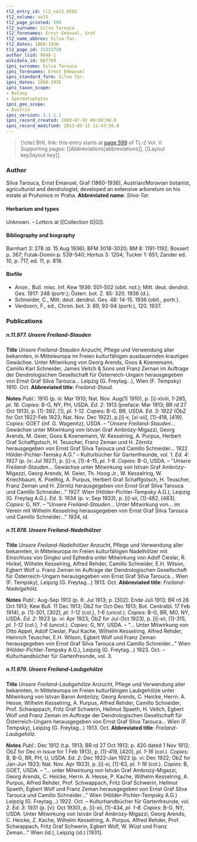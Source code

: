 ```yaml
---
tl2_entry_id: tl2_vol5_0593
tl2_volume: vol5
tl2_page_printed: 599
tl2_surname: Silva Tarouca
tl2_forenames: Ernst Emanuel, Graf
tl2_name_abbrev: Silva-Tar.
tl2_dates: 1860-1936
tl2_page_id: 33333738
author_lsid: 9648-1
wikidata_id: Q87769
ipni_surname: Silva Tarouca
ipni_forenames: Ernst Emmanuel
ipni_standard_form: Silva Tar.
ipni_dates: 1860-1936
ipni_taxon_scope: 
- Botany
- Spermatophytes
ipni_geo_scope: 
- Austria
ipni_version: 1.1.1.1
ipni_record_created: 2003-07-02 00:00:00.0
ipni_record_modified: 2013-05-15 11:43:56.0
---
```



> [!cite] BHL link: this entry starts at [page 599](https://www.biodiversitylibrary.org/page/33333738) of TL-2 Vol. V.
> Supporting pages: [[Abbreviations|abbreviations]], [[Layout key|layout key]].

### Author

Silva Tarouca, Ernst Emanuel, Graf (1860-1936), Austrian/Moravian botanist, agriculturist and dendrologist; developed an extensive arboretum on his estate at Pruhonice nr Praha. 
**Abbreviated name**: *Silva-Tar.*

#### Herbarium and types

Unknown. – *Letters* at [[Collection G|G]].

#### Bibliography and biography

Barnhart 3: 278 (d. 15 Aug 1936); BFM 3018-3020; BM 8: 1191-1192; Bossert p. 367; Futak-Domin p. 539-540; Hortus 3: 1204; Tucker 1: 651; Zander ed. 10, p. 717, ed. 11, p. 818.

#### Biofile

- Anon., Bull. misc. Inf. Kew 1936: 501-502 (obit. not.); Mitt. deut. dendrol. Ges. 1917: 248 (portr.); Österr. bot. Z. 85: 320. 1936 (d.).
- Schneider, C., Mitt. deut. dendrol. Ges. 48: 14-15. 1936 (obit., portr.).
- Verdoorn, F., ed., Chron. bot. 3: 89, 93-94 (portr.), 120. 1937.

### Publications

##### n.11.977. Unsere Freiland-Stauden

**Title**
*Unsere Freiland-Stauden* Anzucht, Pflege und Verwendung aller bekannten, in Mitteleuropa im Freien kulturfähigen ausdauernden krautigen Gewächse. Unter Mitwirkung von Georg Arends, Goos & Koenemann, Camillo Karl Schneider, James Veitch & Sons und Franz Zernan im Auftrage der Dendrologischen Gesellschaft für Österreich-Ungarn herausgegeben von Ernst Graf Silva Tarouca... Leipzig (G. Freytag...), Wien (F. Tempsky) 1910. Oct.
**Abbreviated title**: *Freiland-Staud.*

**Notes**
*Publ*.: 1910 (p. iii: Mar 1910; Nat. Nov. Aug(1) 1910), p. \[i\]-xlviii, 1-285, *pl. 16. Copies*: B-G, NY, PH, USDA.
*Ed. 2*: 1913 (preface: Mar 1913; BR rd 27 Oct 1913), p. \[1\]-382, \[1\], *pl. 1-12. Copies*: B-G, BR, USDA.
*Ed. 3*: 1922 (ÖbZ for Oct 1922-Feb 1923; Nat. Nov. Dec 1922), p.\[i\]-x, \[xi-xii\], \[1\]-418, \[419\]. *Copies*: GOET (inf. G. Wagenitz), USDA. – "*Unsere Freiland-Stauden*... Gewächse unter Mitwirkung von Istvan Graf Ambrózy-Migazzi, Georg Arends, M. Geier, Goos & Koenemann, W. Kesselring, A. Purpus, Herbert Graf Schaffgotsch, H. Teuscher, Franz Zeman und H. Zörnitz herausgegeben von Ernst Graf Silva Tarouca und Camillo Schneider... 1922 Hölder-Pichler-Temsky A.G." – Kulturbücher für Gartenfreunde, vol. 1.
*Ed. 4*: 1927 (p. (v: Jul 1927), p. \[i\]-x, \[1\]-4-15, *pl. 1-8. Copies*: B-G, USDA. – "*Unsere Freiland-Stauden*... Gewächse unter Mitwirkung von Istvan Graf Ambrózy-Migazzi, Georg Arends, M. Geier, Th. Hoog Jr., W. Kesselring, W. Kriechbaum, K. Poethig, A. Purpus, Herbert Graf Schaffgotsch, H. Teuscher, Franz Zeman und H. Zörnitz herausgegeben von Ernst Graf Silva Tarouca und Camillo Schneider..." 1927. Wien (Hölder-Pichler-Tempsky A.G.), Leipzig (G. Freytag A.G.).
*Ed. 5*: 1934 (p. v: Sep 1933), p. \[i\]-xii, \[1\]-482, \[483\]. *Copies*: G, NY. – "Unsere *Freiland-Stauden*... Unter Mitwirkung von... im Verein mit Wilhelm Kesselring herausgegeben von Ernst Graf Silva Tarouca und Camillo Schneider..." 1934, id.

##### n.11.978. Unsere Freiland-Nadelhölzer

**Title**
*Unsere Freiland-Nadelhölzer* Anzucht, Pflege und Verwendung aller bekannten, in Mitteleuropa im Freien kulturfähigen Nadelhölzer mit Einschluss von Gingko und Ephedra unter Mitwirkung von Adolf Cieslar, R. Hickel, Wilhelm Kesselring, Alfred Rehder, Camillo Schneider, E.H. Wilson, Egbert Wolf u. Franz Zeman im Auftrage der Dendrologischen Gesellschaft für Österreich-Ungarn herausgegeben von Ernst Graf Silva Tarouca... Wien (F. Tempsky), Leipzig (G. Freytag...) 1913. Oct.
**Abbreviated title**: *Freiland-Nadelgehölz.*

**Notes**
*Publ*.: Aug-Sep 1913 (p. 6: Jul 1913; p. \[302\]: Ende Juli 1913; BR rd 28 Oct 1913; Kew Bull. 11 Dec 1913; ÖbZ for Oct-Dec 1913; Bot. Centralbl. 17 Feb 1914), p. \[1\]-301, \[302\], *pl. 1-12* (col.), *1-6* (uncol.). *Copies*: B-G, BR, MO, NY, USDA.
*Ed. 2*: 1923 (p. vi: Apr 1923; ÖbZ for Jul-Oct 1923), p. \[i\]-xii, \[1\]-315, *pl. 1-12* (col.), *1-6* (uncol.). *Copies*: G, NY, USDA. – "... Unter Mitwirkung von Otto Appel, Adolf Cieslar, Paul Kache, Wilhelm Kesselring, Alfred Rehder, Heinrich Teuscher, E.H. Wilson, Egbert Wolf und Franz Zeman herausgegeben von Ernst Graf Silva Tarouca und Camillo Schneider..." Wien (Hölder-Pichler-Tempsky A.G.), Leipzig (G. Freytag...) 1923. Oct. – Kulturhandbücher für Gartenfreunde, vol. 3.

##### n.11.979. Unsere Freiland-Laubgehölze

**Title**
*Unsere Freiland-Laubgehölze* Anzucht, Pflege und Verwendung aller bekannten, in Mitteleuropa im Freien kulturfähigen Laubgehölze unter Mitwirkung von Istvan Baron Ambrózy, Georg Arends, C. Heicke, Herrn. A. Hesse, Wilhelm Kesselring, A. Purpus, Alfred Rehder, Camillo Schneider, Prof. Schwappach, Fritz Graf Schwerin, Hellmut Spaeth, H. Veitch, Egbert Wolf und Franz Zeman im Auftrage der Dendrologischen Gesellschaft für Österreich-Ungarn herausgegeben von Ernst Graf Silva Tarouca... Wien (F. Tempsky), Leipzig (G. Freytag...) 1913. Oct.
**Abbreviated title**: *Freiland-Laubgehölz.*

**Notes**
*Publ*.: Dec 1912 (t.p. 1913; BR rd 27 Oct 1913; p. 420 dated 1 Nov 1912; ÖbZ for Dec in issue for 1 Feb 1913), p. \[1\]-419, \[420\], *pl. 1-16* (col.). *Copies*: B, B-G, BR, PH, U, USDA.
*Ed. 2*: Dec 1922-Jan 1923 (p. vi: Dec 1922; ÖbZ for Jan-Jun 1923; Nat. Nov. Apr 1923), p. \[i\]-xi, \[1\]-63, *pl. 1-16* (col.). *Copies*: B, GOET, USDA. – "... unter Mitwirkung von István Graf Ambrozý-Migazzi, Georg Arends, C. Heicke, Herrn. A. Hesse, P. Kache, Wilhelm Kesselring, A. Purpus, Alfred Rehder, Prof. Schwappach, Fritz Graf Schwerin, Hellmut Spaeth, Egbert Wolf und Franz Zeman herausgegeben von Ernst Graf Silva Tarouca und Camillo Schneider..." Wien (Hölder-Pichler-Tempsky A.G.) Leipzig (G. Freytag...) 1922. Oct. – Kulturhandbücher für Gartenfreunde, vol. 2.
*Ed. 3*: 1931 (p. \[v\]: Oct 1930), p. \[i\]-xii, \[1\]-434, *pl. 1-8. Copies*: B-G, NY, USDA. Unter Mitwirkung von István Graf Ambrózy-Migazzi, Georg Arends, C. Heicke, Z. Kache, Wilhelm Kesselring, A. Purpus, Alfred Rehder, Prof. Schwappach, Fritz Graf Schwerin, Egbert Wolf, W. Wüst und Franz Zeman..." Wien (id.), Leipzig (id.) \[1931\].


